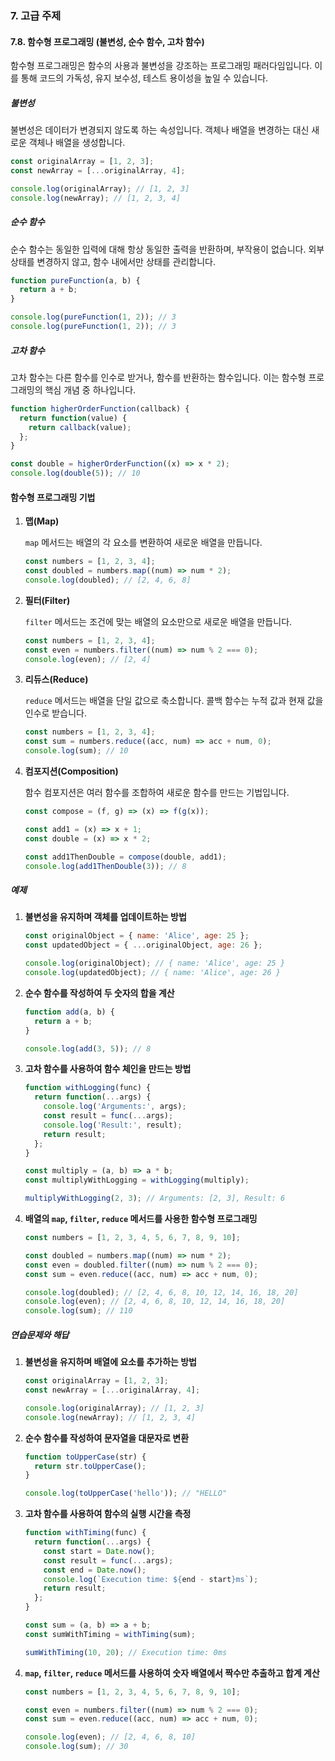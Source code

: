 ### 7. 고급 주제

#### 7.8. 함수형 프로그래밍 (불변성, 순수 함수, 고차 함수)

함수형 프로그래밍은 함수의 사용과 불변성을 강조하는 프로그래밍 패러다임입니다. 이를 통해 코드의 가독성, 유지 보수성, 테스트 용이성을 높일 수 있습니다.

##### 불변성

불변성은 데이터가 변경되지 않도록 하는 속성입니다. 객체나 배열을 변경하는 대신 새로운 객체나 배열을 생성합니다.

```javascript
const originalArray = [1, 2, 3];
const newArray = [...originalArray, 4];

console.log(originalArray); // [1, 2, 3]
console.log(newArray); // [1, 2, 3, 4]
```

##### 순수 함수

순수 함수는 동일한 입력에 대해 항상 동일한 출력을 반환하며, 부작용이 없습니다. 외부 상태를 변경하지 않고, 함수 내에서만 상태를 관리합니다.

```javascript
function pureFunction(a, b) {
  return a + b;
}

console.log(pureFunction(1, 2)); // 3
console.log(pureFunction(1, 2)); // 3
```

##### 고차 함수

고차 함수는 다른 함수를 인수로 받거나, 함수를 반환하는 함수입니다. 이는 함수형 프로그래밍의 핵심 개념 중 하나입니다.

```javascript
function higherOrderFunction(callback) {
  return function(value) {
    return callback(value);
  };
}

const double = higherOrderFunction((x) => x * 2);
console.log(double(5)); // 10
```

#### 함수형 프로그래밍 기법

1. **맵(Map)**

   `map` 메서드는 배열의 각 요소를 변환하여 새로운 배열을 만듭니다.

   ```javascript
   const numbers = [1, 2, 3, 4];
   const doubled = numbers.map((num) => num * 2);
   console.log(doubled); // [2, 4, 6, 8]
   ```

2. **필터(Filter)**

   `filter` 메서드는 조건에 맞는 배열의 요소만으로 새로운 배열을 만듭니다.

   ```javascript
   const numbers = [1, 2, 3, 4];
   const even = numbers.filter((num) => num % 2 === 0);
   console.log(even); // [2, 4]
   ```

3. **리듀스(Reduce)**

   `reduce` 메서드는 배열을 단일 값으로 축소합니다. 콜백 함수는 누적 값과 현재 값을 인수로 받습니다.

   ```javascript
   const numbers = [1, 2, 3, 4];
   const sum = numbers.reduce((acc, num) => acc + num, 0);
   console.log(sum); // 10
   ```

4. **컴포지션(Composition)**

   함수 컴포지션은 여러 함수를 조합하여 새로운 함수를 만드는 기법입니다.

   ```javascript
   const compose = (f, g) => (x) => f(g(x));

   const add1 = (x) => x + 1;
   const double = (x) => x * 2;

   const add1ThenDouble = compose(double, add1);
   console.log(add1ThenDouble(3)); // 8
   ```

##### 예제

1. **불변성을 유지하며 객체를 업데이트하는 방법**

   ```javascript
   const originalObject = { name: 'Alice', age: 25 };
   const updatedObject = { ...originalObject, age: 26 };

   console.log(originalObject); // { name: 'Alice', age: 25 }
   console.log(updatedObject); // { name: 'Alice', age: 26 }
   ```

2. **순수 함수를 작성하여 두 숫자의 합을 계산**

   ```javascript
   function add(a, b) {
     return a + b;
   }

   console.log(add(3, 5)); // 8
   ```

3. **고차 함수를 사용하여 함수 체인을 만드는 방법**

   ```javascript
   function withLogging(func) {
     return function(...args) {
       console.log('Arguments:', args);
       const result = func(...args);
       console.log('Result:', result);
       return result;
     };
   }

   const multiply = (a, b) => a * b;
   const multiplyWithLogging = withLogging(multiply);

   multiplyWithLogging(2, 3); // Arguments: [2, 3], Result: 6
   ```

4. **배열의 `map`, `filter`, `reduce` 메서드를 사용한 함수형 프로그래밍**

   ```javascript
   const numbers = [1, 2, 3, 4, 5, 6, 7, 8, 9, 10];

   const doubled = numbers.map((num) => num * 2);
   const even = doubled.filter((num) => num % 2 === 0);
   const sum = even.reduce((acc, num) => acc + num, 0);

   console.log(doubled); // [2, 4, 6, 8, 10, 12, 14, 16, 18, 20]
   console.log(even); // [2, 4, 6, 8, 10, 12, 14, 16, 18, 20]
   console.log(sum); // 110
   ```

##### 연습문제와 해답

1. **불변성을 유지하며 배열에 요소를 추가하는 방법**

   ```javascript
   const originalArray = [1, 2, 3];
   const newArray = [...originalArray, 4];

   console.log(originalArray); // [1, 2, 3]
   console.log(newArray); // [1, 2, 3, 4]
   ```

2. **순수 함수를 작성하여 문자열을 대문자로 변환**

   ```javascript
   function toUpperCase(str) {
     return str.toUpperCase();
   }

   console.log(toUpperCase('hello')); // "HELLO"
   ```

3. **고차 함수를 사용하여 함수의 실행 시간을 측정**

   ```javascript
   function withTiming(func) {
     return function(...args) {
       const start = Date.now();
       const result = func(...args);
       const end = Date.now();
       console.log(`Execution time: ${end - start}ms`);
       return result;
     };
   }

   const sum = (a, b) => a + b;
   const sumWithTiming = withTiming(sum);

   sumWithTiming(10, 20); // Execution time: 0ms
   ```

4. **`map`, `filter`, `reduce` 메서드를 사용하여 숫자 배열에서 짝수만 추출하고 합계 계산**

   ```javascript
   const numbers = [1, 2, 3, 4, 5, 6, 7, 8, 9, 10];

   const even = numbers.filter((num) => num % 2 === 0);
   const sum = even.reduce((acc, num) => acc + num, 0);

   console.log(even); // [2, 4, 6, 8, 10]
   console.log(sum); // 30
   ```
